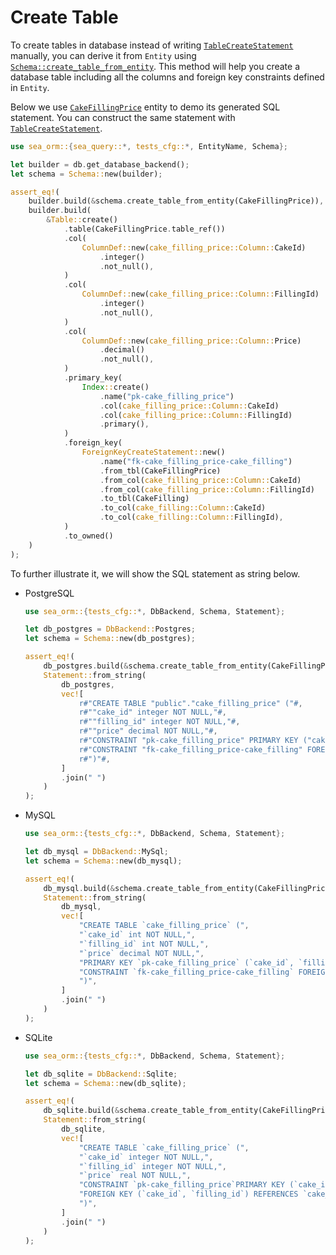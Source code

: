 # Create Table

To create tables in database instead of writing [`TableCreateStatement`](https://docs.rs/sea-query/*/sea_query/table/struct.TableCreateStatement.html) manually, you can derive it from `Entity` using [`Schema::create_table_from_entity`](https://docs.rs/sea-orm/0.*/sea_orm/schema/struct.Schema.html#method.create_table_from_entity). This method will help you create a database table including all the columns and foreign key constraints defined in `Entity`.

Below we use [`CakeFillingPrice`](https://github.com/SeaQL/sea-orm/blob/master/src/tests_cfg/cake_filling_price.rs) entity to demo its generated SQL statement. You can construct the same statement with [`TableCreateStatement`](https://docs.rs/sea-query/*/sea_query/table/struct.TableCreateStatement.html).

```rust
use sea_orm::{sea_query::*, tests_cfg::*, EntityName, Schema};

let builder = db.get_database_backend();
let schema = Schema::new(builder);

assert_eq!(
    builder.build(&schema.create_table_from_entity(CakeFillingPrice)),
    builder.build(
        &Table::create()
            .table(CakeFillingPrice.table_ref())
            .col(
                ColumnDef::new(cake_filling_price::Column::CakeId)
                    .integer()
                    .not_null(),
            )
            .col(
                ColumnDef::new(cake_filling_price::Column::FillingId)
                    .integer()
                    .not_null(),
            )
            .col(
                ColumnDef::new(cake_filling_price::Column::Price)
                    .decimal()
                    .not_null(),
            )
            .primary_key(
                Index::create()
                    .name("pk-cake_filling_price")
                    .col(cake_filling_price::Column::CakeId)
                    .col(cake_filling_price::Column::FillingId)
                    .primary(),
            )
            .foreign_key(
                ForeignKeyCreateStatement::new()
                    .name("fk-cake_filling_price-cake_filling")
                    .from_tbl(CakeFillingPrice)
                    .from_col(cake_filling_price::Column::CakeId)
                    .from_col(cake_filling_price::Column::FillingId)
                    .to_tbl(CakeFilling)
                    .to_col(cake_filling::Column::CakeId)
                    .to_col(cake_filling::Column::FillingId),
            )
            .to_owned()
    )
);
```

To further illustrate it, we will show the SQL statement as string below.

- PostgreSQL
    ```rust
    use sea_orm::{tests_cfg::*, DbBackend, Schema, Statement};

    let db_postgres = DbBackend::Postgres;
    let schema = Schema::new(db_postgres);

    assert_eq!(
        db_postgres.build(&schema.create_table_from_entity(CakeFillingPrice)),
        Statement::from_string(
            db_postgres,
            vec![
                r#"CREATE TABLE "public"."cake_filling_price" ("#,
                r#""cake_id" integer NOT NULL,"#,
                r#""filling_id" integer NOT NULL,"#,
                r#""price" decimal NOT NULL,"#,
                r#"CONSTRAINT "pk-cake_filling_price" PRIMARY KEY ("cake_id", "filling_id"),"#,
                r#"CONSTRAINT "fk-cake_filling_price-cake_filling" FOREIGN KEY ("cake_id", "filling_id") REFERENCES "cake_filling" ("cake_id", "filling_id")"#,
                r#")"#,
            ]
            .join(" ")
        )
    );
    ```

- MySQL
    ```rust
    use sea_orm::{tests_cfg::*, DbBackend, Schema, Statement};

    let db_mysql = DbBackend::MySql;
    let schema = Schema::new(db_mysql);

    assert_eq!(
        db_mysql.build(&schema.create_table_from_entity(CakeFillingPrice)),
        Statement::from_string(
            db_mysql,
            vec![
                "CREATE TABLE `cake_filling_price` (",
                "`cake_id` int NOT NULL,",
                "`filling_id` int NOT NULL,",
                "`price` decimal NOT NULL,",
                "PRIMARY KEY `pk-cake_filling_price` (`cake_id`, `filling_id`),",
                "CONSTRAINT `fk-cake_filling_price-cake_filling` FOREIGN KEY (`cake_id`, `filling_id`) REFERENCES `cake_filling` (`cake_id`, `filling_id`)",
                ")",
            ]
            .join(" ")
        )
    );
    ```

- SQLite
    ```rust
    use sea_orm::{tests_cfg::*, DbBackend, Schema, Statement};

    let db_sqlite = DbBackend::Sqlite;
    let schema = Schema::new(db_sqlite);

    assert_eq!(
        db_sqlite.build(&schema.create_table_from_entity(CakeFillingPrice)),
        Statement::from_string(
            db_sqlite,
            vec![
                "CREATE TABLE `cake_filling_price` (",
                "`cake_id` integer NOT NULL,",
                "`filling_id` integer NOT NULL,",
                "`price` real NOT NULL,",
                "CONSTRAINT `pk-cake_filling_price`PRIMARY KEY (`cake_id`, `filling_id`),",
                "FOREIGN KEY (`cake_id`, `filling_id`) REFERENCES `cake_filling` (`cake_id`, `filling_id`)",
                ")",
            ]
            .join(" ")
        )
    );
    ```
